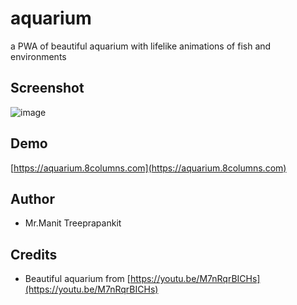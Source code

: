 # aquarium
a PWA of beautiful aquarium with lifelike animations of fish and environments

## Screenshot

![image](https://github.com/user-attachments/assets/1fc72c5c-6b92-435f-9201-ebe3da791a18)

## Demo
[https://aquarium.8columns.com](https://aquarium.8columns.com)

## Author

- Mr.Manit Treeprapankit

## Credits

- Beautiful aquarium from [https://youtu.be/M7nRqrBICHs](https://youtu.be/M7nRqrBICHs)
